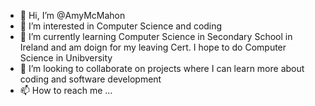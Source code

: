 - 👋 Hi, I’m @AmyMcMahon
- 👀 I’m interested in Computer Science and coding
- 🌱 I’m currently learning Computer Science in Secondary School in Ireland and am doign for my leaving Cert. I hope to do Computer Science in Unibversity
- 💞️ I’m looking to collaborate on projects where I can learn more about coding and software development
- 📫 How to reach me ...

<!---
AmyMcMahon/AmyMcMahon is a ✨ special ✨ repository because its `README.md` (this file) appears on your GitHub profile.
You can click the Preview link to take a look at your changes.
--->
